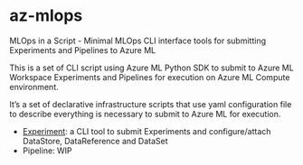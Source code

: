 # az-mlops
MLOps in a Script - Minimal MLOps CLI interface tools for submitting Experiments and Pipelines to Azure ML

This is a set of CLI script using Azure ML Python SDK to submit to Azure ML Workspace Experiments and Pipelines for execution on Azure ML Compute environment.

It’s a set of declarative infrastructure scripts that use yaml configuration file to describe everything is necessary to submit to Azure ML for execution.

- [Experiment](experiment.md): a CLI tool to submit Experiments and configure/attach DataStore, DataReference and DataSet
- Pipeline: WIP
